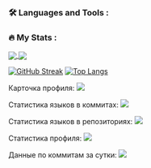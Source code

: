 ### :hammer_and_wrench: Languages and Tools :

### :fire: My Stats :
<a href="https://github.com/Vik154/github-readme-stats">
  <img align="center" src="https://github-readme-stats.vercel.app/api/pin/?username=Vik154&repo=github-readme-stats" />
</a>
<a href="https://github.com/Vik154/convoychat">
  <img align="center" src="https://github-readme-stats.vercel.app/api/pin/?username=Vik154&repo=convoychat" />
</a>


[![GitHub Streak](http://github-readme-streak-stats.herokuapp.com?user=Vik154&theme=holi-theme&background=000000&card_height=300)](https://git.io/streak-stats) [![Top Langs](https://github-readme-stats.vercel.app/api/top-langs/?username=Vik154&layout=compact&theme=holi-theme&card_height=300)](https://github.com/anuraghazra/github-readme-stats)


Карточка профиля: 
![](https://github-profile-summary-cards.vercel.app/api/cards/profile-details?username=Vik154&theme=solarized_dark)

Статистика языков в коммитах:
![](https://github-profile-summary-cards.vercel.app/api/cards/most-commit-language?username=Vik154&theme=solarized_dark)

Статистика языков в репозиториях:
![](https://github-profile-summary-cards.vercel.app/api/cards/repos-per-language?username=Vik154&theme=solarized_dark)

Статистика профиля:
![](https://github-profile-summary-cards.vercel.app/api/cards/stats?username=Vik154&theme=solarized_dark)

Данные по коммитам за сутки:
![](https://github-profile-summary-cards.vercel.app/api/cards/productive-time?username=Vik154&theme=solarized_dark)


<!--
**Vik154/Vik154** is a ✨ _special_ ✨ repository because its `README.md` (this file) appears on your GitHub profile.

Here are some ideas to get you started:

- 🔭 I’m currently working on ...
- 🌱 I’m currently learning ...
- 👯 I’m looking to collaborate on ...
- 🤔 I’m looking for help with ...
- 💬 Ask me about ...
- 📫 How to reach me: ...
- 😄 Pronouns: ...
- ⚡ Fun fact: ...
-->
